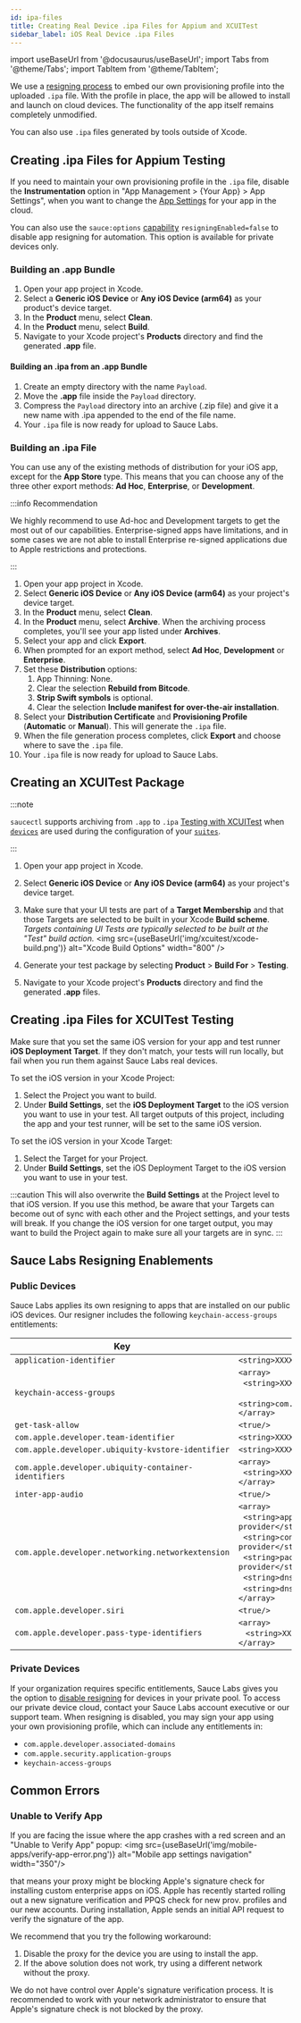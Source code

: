 ```yaml
---
id: ipa-files
title: Creating Real Device .ipa Files for Appium and XCUITest
sidebar_label: iOS Real Device .ipa Files
---
```


import useBaseUrl from '@docusaurus/useBaseUrl';
import Tabs from '@theme/Tabs';
import TabItem from '@theme/TabItem';

We use a [resigning process](#sauce-labs-resigning-enablements) to embed our own provisioning profile into the uploaded `.ipa` file. With the profile in place, the app will be allowed to install and launch on cloud devices. The functionality of the app itself remains completely unmodified.

You can also use `.ipa` files generated by tools outside of Xcode.

## Creating .ipa Files for Appium Testing

If you need to maintain your own provisioning profile in the `.ipa` file, disable the **Instrumentation** option in "App Management > \{Your App\} > App Settings", when you want to change the [App Settings](/mobile-apps/live-testing/live-mobile-app-testing/#app-settings) for your app in the cloud.

You can also use the `sauce:options` [capability](/dev/test-configuration-options/#resigningenabled) `resigningEnabled=false` to disable app resigning for automation. This option is available for private devices only.

### Building an .app Bundle

1. Open your app project in Xcode.
2. Select a **Generic iOS Device** or **Any iOS Device (arm64)** as your product's device target.
3. In the **Product** menu, select **Clean**.
4. In the **Product** menu, select **Build**.
5. Navigate to your Xcode project's **Products** directory and find the generated **.app** file.

#### Building an .ipa from an .app Bundle

1. Create an empty directory with the name `Payload`.
2. Move the **.app** file inside the `Payload` directory.
3. Compress the `Payload` directory into an archive (.zip file) and give it a new name with .ipa appended to the end of the file name.
4. Your `.ipa` file is now ready for upload to Sauce Labs.

### Building an .ipa File

You can use any of the existing methods of distribution for your iOS app, except for the **App Store** type. This means that you can choose any of the three other export methods: **Ad Hoc**, **Enterprise**, or **Development**.

:::info Recommendation

We highly recommend to use Ad-hoc and Development targets to get the most out of our capabilities. Enterprise-signed apps have limitations, and in some cases we are not able to install Enterprise re-signed applications due to Apple restrictions and protections.

:::

1. Open your app project in Xcode.
2. Select **Generic iOS Device** or **Any iOS Device (arm64)** as your project's device target.
3. In the **Product** menu, select **Clean**.
4. In the **Product** menu, select **Archive**. When the archiving process completes, you'll see your app listed under **Archives**.
5. Select your app and click **Export**.
6. When prompted for an export method, select **Ad Hoc**, **Development** or **Enterprise**.
7. Set these **Distribution** options:
   1. App Thinning: None.
   2. Clear the selection **Rebuild from Bitcode**.
   3. **Strip Swift symbols** is optional.
   4. Clear the selection **Include manifest for over-the-air installation**.
8. Select your **Distribution Certificate** and **Provisioning Profile** (**Automatic** or **Manual**). This will generate the `.ipa` file.
9. When the file generation process completes, click **Export** and choose where to save the `.ipa` file.
10. Your `.ipa` file is now ready for upload to Sauce Labs.

## Creating an XCUITest Package

:::note

`saucectl` supports archiving from `.app` to `.ipa` [Testing with XCUITest](/mobile-apps/automated-testing/espresso-xcuitest) when [`devices`](/mobile-apps/automated-testing/espresso-xcuitest/xcuitest/#devices) are used during the configuration of your [`suites`](/mobile-apps/automated-testing/espresso-xcuitest/xcuitest/#suites).

:::

1. Open your app project in Xcode.
2. Select **Generic iOS Device** or **Any iOS Device (arm64)** as your project's device target.
3. Make sure that your UI tests are part of a **Target Membership** and that those Targets are selected to be built in your Xcode **Build scheme**. _Targets containing UI Tests are typically selected to be built at the "Test" build action._
   <img src={useBaseUrl('img/xcuitest/xcode-build.png')} alt="Xcode Build Options" width="800" />

4. Generate your test package by selecting **Product** > **Build For** > **Testing**.
5. Navigate to your Xcode project's **Products** directory and find the generated **.app** files.

## Creating .ipa Files for XCUITest Testing

Make sure that you set the same iOS version for your app and test runner **iOS Deployment Target**. If they don't match, your tests will run locally, but fail when you run them against Sauce Labs real devices.

To set the iOS version in your Xcode Project:

1. Select the Project you want to build.
2. Under **Build Settings**, set the **iOS Deployment Target** to the iOS version you want to use in your test. All target outputs of this project, including the app and your test runner, will be set to the same iOS version.

To set the iOS version in your Xcode Target:

1. Select the Target for your Project.
2. Under **Build Settings**, set the iOS Deployment Target to the iOS version you want to use in your test.

:::caution
This will also overwrite the **Build Settings** at the Project level to that iOS version. If you use this method, be aware that your Targets can become out of sync with each other and the Project settings, and your tests will break. If you change the iOS version for one target output, you may want to build the Project again to make sure all your targets are in sync.
:::

## Sauce Labs Resigning Enablements

### Public Devices

Sauce Labs applies its own resigning to apps that are installed on our public iOS devices. Our resigner includes the following `keychain-access-groups` entitlements:

| Key                                                  | Value                                                                                                                                                                                                                                                                                               |
| ---------------------------------------------------- | --------------------------------------------------------------------------------------------------------------------------------------------------------------------------------------------------------------------------------------------------------------------------------------------------- |
| `application-identifier`                             | `<string>XXXXXXXXXX.*</string>`                                                                                                                                                                                                                                                                     |
| `keychain-access-groups`                             | `<array>`<br/>&nbsp;&nbsp;`<string>XXXXXXXXXX.*</string>`<br/>&nbsp;&nbsp;`  <string>com.apple.token</string>`<br/>`</array>`                                                                                                                                                                       |
| `get-task-allow`                                     | `<true/>`                                                                                                                                                                                                                                                                                           |
| `com.apple.developer.team-identifier`                | `<string>XXXXXXXXXX</string>`                                                                                                                                                                                                                                                                       |
| `com.apple.developer.ubiquity-kvstore-identifier`    | `<string>XXXXXXXXXX.*</string>`                                                                                                                                                                                                                                                                     |
| `com.apple.developer.ubiquity-container-identifiers` | `<array>`<br/>&nbsp;&nbsp;`<string>XXXXXXXXXX.*</string>`<br/>`</array>`                                                                                                                                                                                                                            |
| `inter-app-audio`                                    | `<true/>`                                                                                                                                                                                                                                                                                           |
| `com.apple.developer.networking.networkextension`    | `<array>`<br/> &nbsp;&nbsp;`<string>app-proxy-provider</string>`<br/>&nbsp;&nbsp;`<string>content-filter-provider</string>`<br/> &nbsp;&nbsp;`<string>packet-tunnel-provider</string>`<br/>&nbsp;&nbsp;`<string>dns-proxy</string>`<br/> &nbsp;&nbsp;`<string>dns-settings</string>`<br/>`</array>` |
| `com.apple.developer.siri`                           | `<true/>`                                                                                                                                                                                                                                                                                           |
| `com.apple.developer.pass-type-identifiers`          | `<array>`<br/>&nbsp;&nbsp; `<string>XXXXXXXXXX.*</string>`<br/>`</array>`                                                                                                                                                                                                                           |

### Private Devices

If your organization requires specific entitlements, Sauce Labs gives you the option to [disable resigning](/dev/test-configuration-options/#resigningenabled) for devices in your private pool. To access our private device cloud, contact your Sauce Labs account executive or our support team. When resigning is disabled, you may sign your app using your own provisioning profile, which can include any entitlements in:

- `com.apple.developer.associated-domains`
- `com.apple.security.application-groups`
- `keychain-access-groups`

## Common Errors

### Unable to Verify App

If you are facing the issue where the app crashes with a red screen and an "Unable to Verify App" popup:
<img src={useBaseUrl('img/mobile-apps/verify-app-error.png')} alt="Mobile app settings navigation" width="350"/>

that means your proxy might be blocking Apple's signature check for installing custom enterprise apps on iOS. Apple has recently started rolling out a new signature verification and PPQS check for new prov. profiles and our new accounts. During installation, Apple sends an initial API request to verify the signature of the app.

We recommend that you try the following workaround:

1. Disable the proxy for the device you are using to install the app.
2. If the above solution does not work, try using a different network without the proxy.

We do not have control over Apple's signature verification process. It is recommended to work with your network administrator to ensure that Apple's signature check is not blocked by the proxy.
